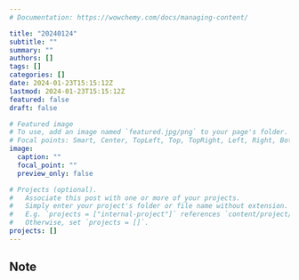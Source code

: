 ```yaml
---
# Documentation: https://wowchemy.com/docs/managing-content/

title: "20240124"
subtitle: ""
summary: ""
authors: []
tags: []
categories: []
date: 2024-01-23T15:15:12Z
lastmod: 2024-01-23T15:15:12Z
featured: false
draft: false

# Featured image
# To use, add an image named `featured.jpg/png` to your page's folder.
# Focal points: Smart, Center, TopLeft, Top, TopRight, Left, Right, BottomLeft, Bottom, BottomRight.
image:
  caption: ""
  focal_point: ""
  preview_only: false

# Projects (optional).
#   Associate this post with one or more of your projects.
#   Simply enter your project's folder or file name without extension.
#   E.g. `projects = ["internal-project"]` references `content/project/deep-learning/index.md`.
#   Otherwise, set `projects = []`.
projects: []
---
```


## Note

